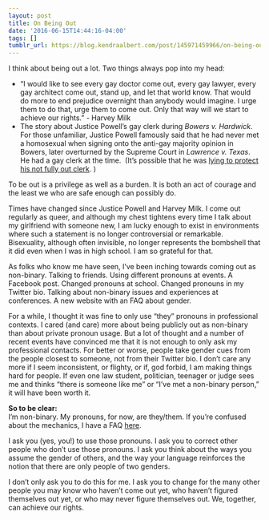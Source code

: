 ```yaml
---
layout: post
title: On Being Out
date: '2016-06-15T14:44:16-04:00'
tags: []
tumblr_url: https://blog.kendraalbert.com/post/145971459966/on-being-out
---
```

I think about being out a lot. Two things always pop into my head:

- “I would like to see every gay doctor come out, every gay lawyer, every gay architect come out, stand up, and let that world know. That would do more to end prejudice overnight than anybody would imagine. I urge them to do that, urge them to come out. Only that way will we start to achieve our rights.” - Harvey Milk  
- The story about Justice Powell’s gay clerk during _Bowers v. Hardwick_. For those unfamiliar, Justice Powell famously said that he had never met a homosexual when signing onto the anti-gay majority opinion in Bowers, later overturned by the Supreme Court in _Lawrence v. Texas_. He had a gay clerk at the time. &nbsp;(It’s possible that he was [lying to protect his not fully out clerk](http://www.nytimes.com/2013/06/09/us/exhibit-a-for-a-major-shift-justices-gay-clerks.html). )  

To be out is a privilege as well as a burden. It is both an act of courage and the least we who are safe enough can possibly do.&nbsp;

<!-- more -->

Times have changed since Justice Powell and Harvey Milk. I come out regularly as queer, and although my chest tightens every time I talk about my girlfriend with someone new, I am lucky enough to exist in environments where such a statement is no longer controversial or remarkable. Bisexuality, although often invisible, no longer represents the bombshell that it did even when I was in high school. I am so grateful for that.

As folks who know me have seen, I’ve been inching towards coming out as non-binary. Talking to friends. Using different pronouns at events. A Facebook post. Changed pronouns at school. Changed pronouns in my Twitter bio. Talking about non-binary issues and experiences at conferences. A new website with an FAQ about gender.&nbsp;

For a while, I thought it was fine to only use “they” pronouns in professional contexts. I cared (and care) more about being publicly out as non-binary than about private pronoun usage. But a lot of thought and a number of recent events have convinced me that it is not enough to only ask my professional contacts. For better or worse, people take gender cues from the people closest to someone, not from their Twitter bio. I don’t care any more if I seem inconsistent, or flighty, or if, god forbid, I am making things hard for people. If even one law student, politician, teenager or judge sees me and thinks “there is someone like me” or “I’ve met a non-binary person,” it will have been worth it.&nbsp;

**So to be clear:**  
I’m non-binary. My pronouns, for now, are they/them. If you’re confused about the mechanics, I have a FAQ [here](https://kendraalbert.com/Gender.html).&nbsp;

I ask you (yes, you!) to use those pronouns. I ask you to correct other people who don’t use those pronouns. I ask you think about the ways you assume the gender of others, and the way your language reinforces the notion that there are only people of two genders.

I don’t only ask you to do this for me. I ask you to change for the many other people you may know who haven’t come out yet, who haven’t figured themselves out yet, or who may never figure themselves out. We, together, can achieve our rights.

